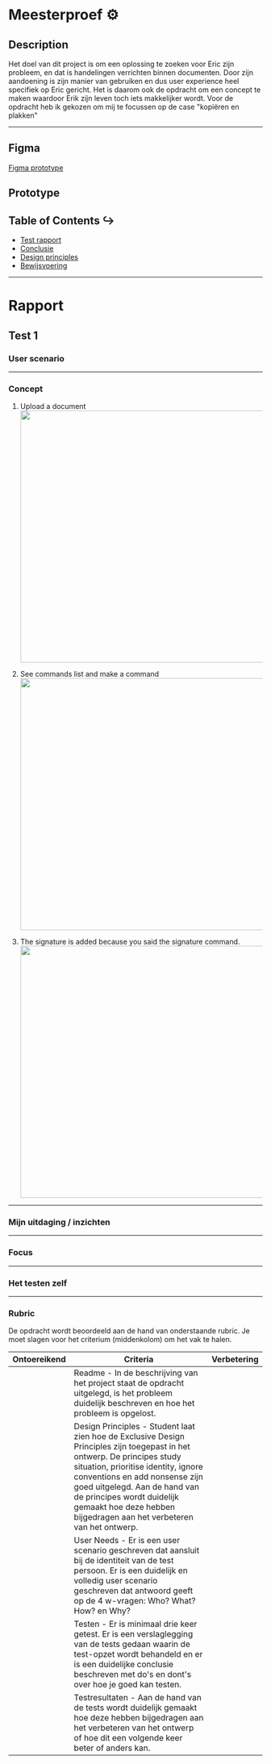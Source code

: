 # Meesterproef :gear:

## Description

Het doel van dit project is om een oplossing te zoeken voor Eric zijn probleem, en dat is handelingen verrichten binnen documenten. Door zijn aandoening is zijn manier van gebruiken en dus user experience heel specifiek op Eric gericht. Het is daarom ook de opdracht om een concept te maken waardoor Erik zijn leven toch iets makkelijker wordt. Voor de opdracht heb ik gekozen om mij te focussen op de case "kopiëren en plakken"

---

## Figma

[Figma prototype](https://www.figma.com/proto/UlQTfAB8p329mX19bUEQFh/minting-website?page-id=0%3A1&node-id=72%3A34&viewport=1405%2C-1446%2C0.17&scaling=min-zoom&starting-point-node-id=72%3A34)

## Prototype

## Table of Contents :arrow_right_hook:

- [Test rapport](#rapport)
- [Conclusie](#conclusie)
- [Design principles](#principles)
- [Bewijsvoering](#bewijsvoering)

---

# Rapport

## Test 1

### User scenario

---

### Concept

1. Upload a document <br>
   <img src="https://github.com/TristanVarewijck/human-centered-design-2122/blob/main/test-1-img/page1.png" width="500px"/>

2. See commands list and make a command <br>
   <img src="https://github.com/TristanVarewijck/human-centered-design-2122/blob/main/test-1-img/page2.png" width="500px"/>

3. The signature is added because you said the signature command. <br>
   <img src="https://github.com/TristanVarewijck/human-centered-design-2122/blob/main/test-1-img/page3.png" width="500px"/>

---

### Mijn uitdaging / inzichten

---

### Focus

---

### Het testen zelf

---

### Rubric

De opdracht wordt beoordeeld aan de hand van onderstaande rubric. Je moet slagen voor het criterium (middenkolom) om het vak te halen.

| Ontoereikend | Criteria                                                                                                                                                                                                                                                                                                                                | Verbetering |
| ------------ | --------------------------------------------------------------------------------------------------------------------------------------------------------------------------------------------------------------------------------------------------------------------------------------------------------------------------------------- | ----------- |
|              | Readme - In de beschrijving van het project staat de opdracht uitgelegd, is het probleem duidelijk beschreven en hoe het probleem is opgelost.                                                                                                                                                                                          |             |
|              | Design Principles - Student laat zien hoe de Exclusive Design Principles zijn toegepast in het ontwerp. De principes study situation, prioritise identity, ignore conventions en add nonsense zijn goed uitgelegd. Aan de hand van de principes wordt duidelijk gemaakt hoe deze hebben bijgedragen aan het verbeteren van het ontwerp. |             |
|              | User Needs - Er is een user scenario geschreven dat aansluit bij de identiteit van de test persoon. Er is een duidelijk en volledig user scenario geschreven dat antwoord geeft op de 4 w-vragen: Who? What? How? en Why?                                                                                                               |             |
|              | Testen - Er is minimaal drie keer getest. Er is een verslaglegging van de tests gedaan waarin de test-opzet wordt behandeld en er is een duidelijke conclusie beschreven met do's en dont's over hoe je goed kan testen.                                                                                                                |             |
|              | Testresultaten - Aan de hand van de tests wordt duidelijk gemaakt hoe deze hebben bijgedragen aan het verbeteren van het ontwerp of hoe dit een volgende keer beter of anders kan.                                                                                                                                                      |             |

<!-- Add a link to your live demo in Github Pages 🌐-->

<!-- ☝️ replace this description with a description of your own work -->

<!-- replace the code in the /docs folder with your own, so you can showcase your work with GitHub Pages 🌍 -->

<!-- Add a nice poster image here at the end of the week, showing off your shiny frontend 📸 -->

<!-- Maybe a table of contents here? 📚 -->

<!-- How about a section that describes how to install this project? 🤓 -->

<!-- ...but how does one use this project? What are its features 🤔 -->

<!-- Maybe a checklist of done stuff and stuff still on your wishlist? ✅ -->

<!-- How about a license here? 📜 (or is it a licence?) 🤷 -->
